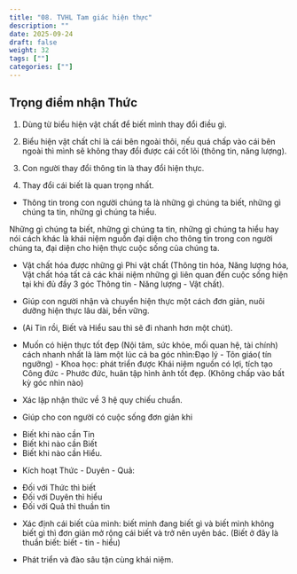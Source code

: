 ```yaml
---
title: "08. TVHL Tam giác hiện thực"
description: ""
date: 2025-09-24
draft: false
weight: 32
tags: [""]
categories: [""]
---
```


<!-- # 1. TVHL Nhận thức về nhân quả -->

## Trọng điểm nhận Thức

1. Dùng từ biểu hiện vật chất để biết mình thay đổi điều gì.

2. Biểu hiện vật chất chỉ là cái bên ngoài thôi, nếu quá chấp vào cái bên ngoài thì mình sẽ không thay đổi được cái cốt lõi (thông tin, năng lượng).

3. Con người thay đổi thông tin là thay đổi hiện thực.

4. Thay đổi cái biết là quan trọng nhất.

- Thông tin trong con người chúng ta là những gì chúng ta biết, những gì chúng ta tin, những gì chúng ta hiểu. 

Những gì chúng ta biết, những gì chúng ta tin, những gì chúng ta hiểu hay nói cách khác là khái niệm nguồn đại diện cho thông tin trong con người chúng ta, đại diện cho hiện thực cuộc sống của chúng ta.

- Vật chất hóa được những gì Phi vật chất (Thông tin hóa, Năng lượng hóa, Vật chất hóa tất cả các khái niệm những gì liên quan đến cuộc sống hiện tại khi đủ đầy 3 góc Thông tin - Năng lượng - Vật chất).

- Giúp con người nhận và chuyển hiện thực một cách đơn giản, nuôi dưỡng hiện thực lâu dài, bền vững.

+ (Ai Tin rồi, Biết và Hiểu sau thì sẽ đi nhanh hơn một chút).

+ Muốn có hiện thực tốt đẹp (Nội tâm, sức khỏe, mối quan hệ, tài chính) cách nhanh nhất là làm một lúc cả ba góc nhìn:Đạo lý - Tôn giáo( tín ngưỡng) - Khoa học: phát triển được Khái niệm nguồn có lợi, tích tạo Công đức - Phước đức, huân tập hình ảnh tốt đẹp. (Không chấp vào bất kỳ góc nhìn nào)

- Xác lập nhận thức về 3 hệ quy chiếu chuẩn.

- Giúp cho con người có cuộc sống đơn giản khi
+ Biết khi nào cần Tin
+ Biết khi nào cần Biết
+ Biết khi nào cần Hiểu.
- Kích hoạt Thức - Duyên - Quả:
+ Đối với Thức thì biết
+ Đối với Duyên thì hiểu
+ Đối với Quả thì thuần tin

- Xác định cái biết của mình: biết mình đang biết gì và biết mình không biết gì thì đơn giản mở rộng cái biết và trở nên uyên bác. (Biết ở đây là thuần biết: biết - tin - hiểu)

- Phát triển và đào sâu tận cùng khái niệm.

